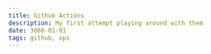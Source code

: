 ```yaml
---
title: Github Actions
description: My first attempt playing around with them
date: 3000-01-01
tags: github, ops
---
```


